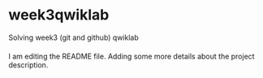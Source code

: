 # week3qwiklab
Solving week3 (git and github) qwiklab

####
I am editing the README file. Adding some more details about the project description.
